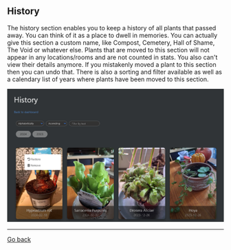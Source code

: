 ## History

The history section enables you to keep a history of all plants that passed away. You can think of it as a place to dwell in memories.
You can actually give this section a custom name, like Compost, Cemetery, Hall of Shame, The Void or whatever else.
Plants that are moved to this section will not appear in any locations/rooms and are not counted in stats. You also can't view their details
anymore. If you mistakenly moved a plant to this section then you can undo that. There is also a sorting and filter available as well as a
calendary list of years where plants have been moved to this section. 

<img src="gfx/Screenshot 2024-03-05 194531.png" alt="screenshot"/>

<p><hr/></p>

[Go back](index.md)